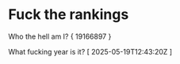 # Fuck the rankings

Who the hell am I?
{ 19166897 }

What fucking year is it?
[ 2025-05-19T12:43:20Z ]
